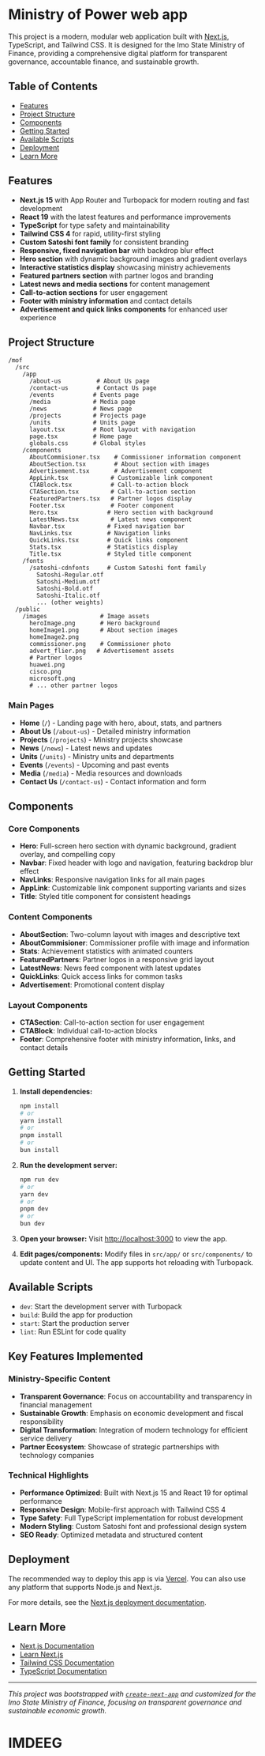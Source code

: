 # Ministry of Power web app

This project is a modern, modular web application built with [Next.js](https://nextjs.org), TypeScript, and Tailwind CSS. It is designed for the Imo State Ministry of Finance, providing a comprehensive digital platform for transparent governance, accountable finance, and sustainable growth.

## Table of Contents
- [Features](#features)
- [Project Structure](#project-structure)
- [Components](#components)
- [Getting Started](#getting-started)
- [Available Scripts](#available-scripts)
- [Deployment](#deployment)
- [Learn More](#learn-more)

## Features
- **Next.js 15** with App Router and Turbopack for modern routing and fast development
- **React 19** with the latest features and performance improvements
- **TypeScript** for type safety and maintainability
- **Tailwind CSS 4** for rapid, utility-first styling
- **Custom Satoshi font family** for consistent branding
- **Responsive, fixed navigation bar** with backdrop blur effect
- **Hero section** with dynamic background images and gradient overlays
- **Interactive statistics display** showcasing ministry achievements
- **Featured partners section** with partner logos and branding
- **Latest news and media sections** for content management
- **Call-to-action sections** for user engagement
- **Footer with ministry information** and contact details
- **Advertisement and quick links components** for enhanced user experience

## Project Structure
```
/mof
  /src
    /app
      /about-us          # About Us page
      /contact-us        # Contact Us page
      /events           # Events page
      /media            # Media page
      /news             # News page
      /projects         # Projects page
      /units            # Units page
      layout.tsx        # Root layout with navigation
      page.tsx          # Home page
      globals.css       # Global styles
    /components
      AboutCommisioner.tsx    # Commissioner information component
      AboutSection.tsx        # About section with images
      Advertisement.tsx       # Advertisement component
      AppLink.tsx            # Customizable link component
      CTABlock.tsx           # Call-to-action block
      CTASection.tsx         # Call-to-action section
      FeaturedPartners.tsx   # Partner logos display
      Footer.tsx             # Footer component
      Hero.tsx              # Hero section with background
      LatestNews.tsx         # Latest news component
      Navbar.tsx            # Fixed navigation bar
      NavLinks.tsx          # Navigation links
      QuickLinks.tsx        # Quick links component
      Stats.tsx             # Statistics display
      Title.tsx             # Styled title component
    /fonts
      /satoshi-cdnfonts     # Custom Satoshi font family
        Satoshi-Regular.otf
        Satoshi-Medium.otf
        Satoshi-Bold.otf
        Satoshi-Italic.otf
        ... (other weights)
  /public
    /images               # Image assets
      heroImage.png       # Hero background
      homeImage1.png      # About section images
      homeImage2.png
      commissioner.png    # Commissioner photo
      advert_flier.png   # Advertisement assets
      # Partner logos
      huawei.png
      cisco.png
      microsoft.png
      # ... other partner logos
```

### Main Pages
- **Home** (`/`) - Landing page with hero, about, stats, and partners
- **About Us** (`/about-us`) - Detailed ministry information
- **Projects** (`/projects`) - Ministry projects showcase
- **News** (`/news`) - Latest news and updates
- **Units** (`/units`) - Ministry units and departments
- **Events** (`/events`) - Upcoming and past events
- **Media** (`/media`) - Media resources and downloads
- **Contact Us** (`/contact-us`) - Contact information and form

## Components

### Core Components
- **Hero**: Full-screen hero section with dynamic background, gradient overlay, and compelling copy
- **Navbar**: Fixed header with logo and navigation, featuring backdrop blur effect
- **NavLinks**: Responsive navigation links for all main pages
- **AppLink**: Customizable link component supporting variants and sizes
- **Title**: Styled title component for consistent headings

### Content Components
- **AboutSection**: Two-column layout with images and descriptive text
- **AboutCommisioner**: Commissioner profile with image and information
- **Stats**: Achievement statistics with animated counters
- **FeaturedPartners**: Partner logos in a responsive grid layout
- **LatestNews**: News feed component with latest updates
- **QuickLinks**: Quick access links for common tasks
- **Advertisement**: Promotional content display

### Layout Components
- **CTASection**: Call-to-action section for user engagement
- **CTABlock**: Individual call-to-action blocks
- **Footer**: Comprehensive footer with ministry information, links, and contact details

## Getting Started

1. **Install dependencies:**
   ```bash
   npm install
   # or
   yarn install
   # or
   pnpm install
   # or
   bun install
   ```

2. **Run the development server:**
   ```bash
   npm run dev
   # or
   yarn dev
   # or
   pnpm dev
   # or
   bun dev
   ```

3. **Open your browser:**
   Visit [http://localhost:3000](http://localhost:3000) to view the app.

4. **Edit pages/components:**
   Modify files in `src/app/` or `src/components/` to update content and UI. The app supports hot reloading with Turbopack.

## Available Scripts
- `dev`: Start the development server with Turbopack
- `build`: Build the app for production
- `start`: Start the production server
- `lint`: Run ESLint for code quality

## Key Features Implemented

### Ministry-Specific Content
- **Transparent Governance**: Focus on accountability and transparency in financial management
- **Sustainable Growth**: Emphasis on economic development and fiscal responsibility
- **Digital Transformation**: Integration of modern technology for efficient service delivery
- **Partner Ecosystem**: Showcase of strategic partnerships with technology companies

### Technical Highlights
- **Performance Optimized**: Built with Next.js 15 and React 19 for optimal performance
- **Responsive Design**: Mobile-first approach with Tailwind CSS 4
- **Type Safety**: Full TypeScript implementation for robust development
- **Modern Styling**: Custom Satoshi font and professional design system
- **SEO Ready**: Optimized metadata and structured content

## Deployment
The recommended way to deploy this app is via [Vercel](https://vercel.com/). You can also use any platform that supports Node.js and Next.js.

For more details, see the [Next.js deployment documentation](https://nextjs.org/docs/app/building-your-application/deploying).

## Learn More
- [Next.js Documentation](https://nextjs.org/docs)
- [Learn Next.js](https://nextjs.org/learn)
- [Tailwind CSS Documentation](https://tailwindcss.com/docs)
- [TypeScript Documentation](https://www.typescriptlang.org/docs/)

---

_This project was bootstrapped with [`create-next-app`](https://nextjs.org/docs/app/api-reference/cli/create-next-app) and customized for the Imo State Ministry of Finance, focusing on transparent governance and sustainable economic growth._

# IMDEEG

